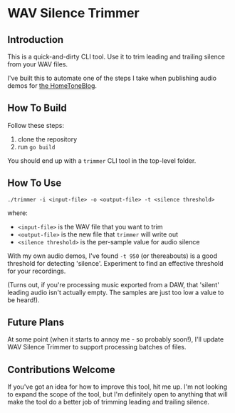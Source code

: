 # WAV Silence Trimmer

## Introduction

This is a quick-and-dirty CLI tool. Use it to trim leading and trailing silence from your WAV files.

I've built this to automate one of the steps I take when publishing audio demos for [the HomeToneBlog](http://hometoneblog.com).

## How To Build

Follow these steps:

1. clone the repository
2. run `go build`

You should end up with a `trimmer` CLI tool in the top-level folder.

## How To Use

`./trimmer -i <input-file> -o <output-file> -t <silence threshold>`

where:

- `<input-file>` is the WAV file that you want to trim
- `<output-file>` is the new file that `trimmer` will write out
- `<silence threshold>` is the per-sample value for audio silence

With my own audio demos, I've found `-t 950` (or thereabouts) is a good threshold for detecting 'silence'. Experiment to find an effective threshold for your recordings.

(Turns out, if you're processing music exported from a DAW, that 'silent' leading audio isn't actually empty. The samples are just too low a value to be heard!).

## Future Plans

At some point (when it starts to annoy me - so probably soon!), I'll update WAV Silence Trimmer to support processing batches of files.

## Contributions Welcome

If you've got an idea for how to improve this tool, hit me up. I'm not looking to expand the scope of the tool, but I'm definitely open to anything that will make the tool do a better job of trimming leading and trailing silence.